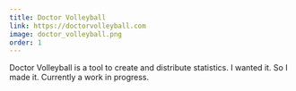 ```yaml
---
title: Doctor Volleyball
link: https://doctorvolleyball.com
image: doctor_volleyball.png
order: 1
---
```


Doctor Volleyball is a tool to create and distribute statistics. I wanted it. So I made it. Currently a work in progress. 
